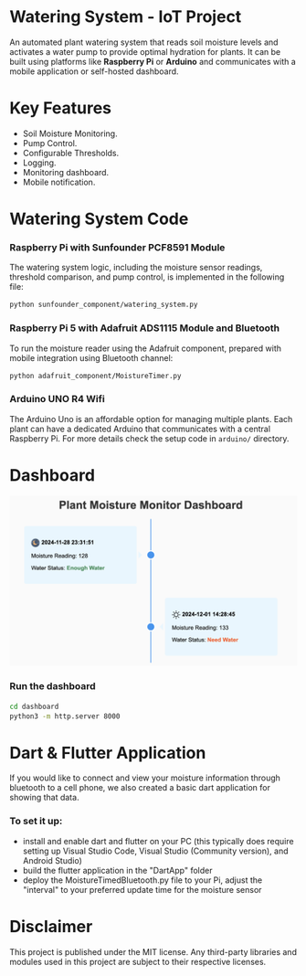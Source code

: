 # Watering System - IoT Project

An automated plant watering system that reads soil moisture levels and activates a water pump to provide optimal hydration for plants. It can be built using platforms like **Raspberry Pi** or **Arduino** and communicates with a mobile application or self-hosted dashboard.

# Key Features
- Soil Moisture Monitoring.
- Pump Control.
- Configurable Thresholds.
- Logging.
- Monitoring dashboard.
- Mobile notification.

# Watering System Code

### Raspberry Pi with Sunfounder PCF8591 Module 

The watering system logic, including the moisture sensor readings, threshold comparison, and pump control, is implemented in the following file:
```bash
python sunfounder_component/watering_system.py
```

### Raspberry Pi 5 with Adafruit ADS1115 Module and Bluetooth
To run the moisture reader using the Adafruit component, prepared with mobile integration using Bluetooth channel:
```bash
python adafruit_component/MoistureTimer.py
```
### Arduino UNO R4 Wifi
The Arduino Uno is an affordable option for managing multiple plants. Each plant can have a dedicated Arduino that communicates with a central Raspberry Pi. For more details check the setup code in
`arduino/` directory.

# Dashboard

<img src="dashboard/dashboard_screen2.png" width="750px" />

### Run the dashboard
```bash
cd dashboard
python3 -m http.server 8000
```
# Dart & Flutter Application
If you would like to connect and view your moisture information through bluetooth to a cell phone, we also created a basic dart application for showing that data.

### To set it up:
- install and enable dart and flutter on your PC (this typically does require setting up Visual Studio Code, Visual Studio (Community version), and Android Studio)
- build the flutter application in the "DartApp" folder
- deploy the MoistureTimedBluetooth.py file to your Pi, adjust the "interval" to your preferred update time for the moisture sensor

  
# Disclaimer
This project is published under the MIT license. 
Any third-party libraries and modules used in this project are subject to their respective licenses.





